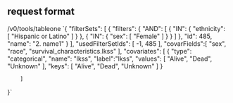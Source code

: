 ## request format
/v0/tools/tableone
`{
  "filterSets": [
    {
      "filters": {
        "AND": [
          {
            "IN": {
              "ethnicity": [
                "Hispanic or Latino"
              ]
            }
          },
          {
            "IN": {
              "sex": [
                "Female"
              ]
            }
          }
        ]
      },
      "id": 485,
      "name": "2. name1"
    }
  ],
  "usedFilterSetIds": [
    -1,
    485
  ],
  "covarFields":[
    "sex",
    "race",
    "survival_characteristics.lkss"
  ],
  "covariates": [
            {
                "type": "categorical",
                "name": "lkss",
                "label":"lkss",
                "values": [
                    "Alive",
                    "Dead",
                    "Unknown"
                ],
                "keys": [
                    "Alive",
                    "Dead",
                    "Unknown"
                ]
            }

        ]
}`